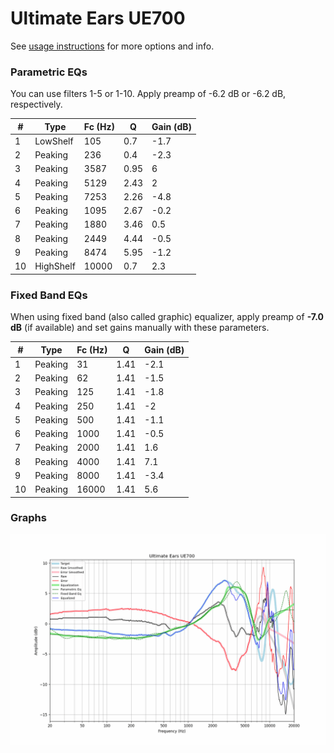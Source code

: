 # Ultimate Ears UE700
See [usage instructions](https://github.com/jaakkopasanen/AutoEq#usage) for more options and info.

### Parametric EQs
You can use filters 1-5 or 1-10. Apply preamp of -6.2 dB or -6.2 dB, respectively.

|   # | Type      |   Fc (Hz) |    Q |   Gain (dB) |
|-----|-----------|-----------|------|-------------|
|   1 | LowShelf  |       105 | 0.7  |        -1.7 |
|   2 | Peaking   |       236 | 0.4  |        -2.3 |
|   3 | Peaking   |      3587 | 0.95 |         6   |
|   4 | Peaking   |      5129 | 2.43 |         2   |
|   5 | Peaking   |      7253 | 2.26 |        -4.8 |
|   6 | Peaking   |      1095 | 2.67 |        -0.2 |
|   7 | Peaking   |      1880 | 3.46 |         0.5 |
|   8 | Peaking   |      2449 | 4.44 |        -0.5 |
|   9 | Peaking   |      8474 | 5.95 |        -1.2 |
|  10 | HighShelf |     10000 | 0.7  |         2.3 |

### Fixed Band EQs
When using fixed band (also called graphic) equalizer, apply preamp of **-7.0 dB** (if available) and set gains manually with these parameters.

|   # | Type    |   Fc (Hz) |    Q |   Gain (dB) |
|-----|---------|-----------|------|-------------|
|   1 | Peaking |        31 | 1.41 |        -2.1 |
|   2 | Peaking |        62 | 1.41 |        -1.5 |
|   3 | Peaking |       125 | 1.41 |        -1.8 |
|   4 | Peaking |       250 | 1.41 |        -2   |
|   5 | Peaking |       500 | 1.41 |        -1.1 |
|   6 | Peaking |      1000 | 1.41 |        -0.5 |
|   7 | Peaking |      2000 | 1.41 |         1.6 |
|   8 | Peaking |      4000 | 1.41 |         7.1 |
|   9 | Peaking |      8000 | 1.41 |        -3.4 |
|  10 | Peaking |     16000 | 1.41 |         5.6 |

### Graphs
![](./Ultimate%20Ears%20UE700.png)
